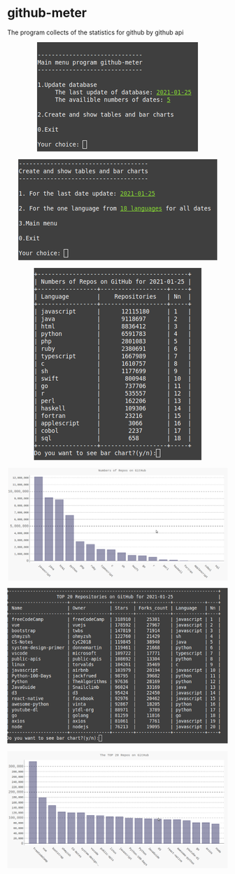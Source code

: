 # github-meter
The program collects of the statistics for github by github api

<center>

![Alt text](screenshots/001_main_menu.png "The main menu")

![Alt text](screenshots/002_second_menu.png "The second menu")

![Alt text](screenshots/003_table_lang_date.png "The table of counts repositories for languages")

![Alt text](screenshots/004_bar_lang_date.png "The chart bar of counts repositories for languages")

![Alt text](screenshots/005_table_top20_repos_date.png "The table of counts repositories for languages")

![Alt text](screenshots/006_bar_top20_repos_date.png "The top 20 repositories for languges")

</center>
